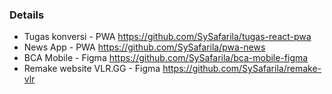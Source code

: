 ### Details
- Tugas konversi - PWA https://github.com/SySafarila/tugas-react-pwa
- News App - PWA https://github.com/SySafarila/pwa-news
- BCA Mobile - Figma https://github.com/SySafarila/bca-mobile-figma
- Remake website VLR.GG - Figma https://github.com/SySafarila/remake-vlr
